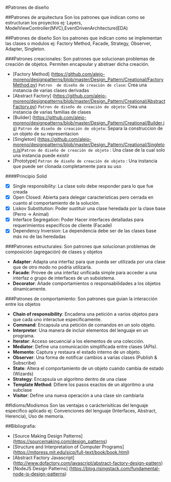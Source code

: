 
#Patrones de diseño

    
##Patrones de arquitectura
    Son los patrones que indican como se estructuran los proyectos
     ej: Layers, ModelViewController(MVC),EventDrivenArchitecture(EDA)
    
    
##Patrones de diseño
    Son los patrones que indican como se implementan las clases o modulos
    ej: Factory Method, Facade, Strategy, Observer, Adapter, Singleton.
      
###Patrones creacionales:
    Son patrones que solucionan problemas de creación de objetos. Permiten encapsular y abstraer dicha creación.
  - [Factory Method] (https://github.com/alejo-moreno/designpatterns/blob/master/Design_Pattern/Creational/FactoryMethod.py) `Patron  de diseño de creación de clase`: Crea una instancia de varias clases derivadas
  - [Abstract Factory] (https://github.com/alejo-moreno/designpatterns/blob/master/Design_Pattern/Creational/AbstractFactory.py) `Patron de diseño de creación de objeto`: Crea una instancia de varias familias de clases
  - [Builder] (https://github.com/alejo-moreno/designpatterns/blob/master/Design_Pattern/Creational/Builder.js) `Patron de diseño de creación de objeto`: Separa la construccion de un objeto de su representacion
  - [Singleton] (https://github.com/alejo-moreno/designpatterns/blob/master/Design_Pattern/Creational/Singleton.js)`Patron de diseño de creación de objeto` : Una clase de la cual solo una instancia puede existir  
  - [Prototype] `Patron de diseño de creación de objeto` : Una instancia que puede ser clonada completamente para su uso
  
  
####Principio Solid
- [x] Single responsibility: La clase solo debe responder para lo que fue creada
- [x] Open Closed: Abierta para delegar caracteristicas pero cerrada en cuanto al comportamiento de la solución.
- [x] Liskov Substitution: Poder sustituir una clase heredada por la clase base (Perro -> Animal)
- [x] Interface Segregation: Poder Hacer interfaces detalladas para requerimientos especificos de cliente (Facade)
- [x] Dependency Inversion: La dependencia debe ser de las clases base más no de las heredadas
      
###Patrones estructurales:
    Son patrones que solucionan problemas de composición (agregación) de clases y objetos        
  - **Adapter**: Adapta una interfaz para que pueda ser utilizada por una clase que de otro modo no podría utilizarla.
  - **Facade**: Provee de una interfaz unificada simple para acceder a una interfaz o grupo de interfaces de un subsistema.
  - **Decorator**: Añade comportamientos o responsabilidades a los objetos dinamicamente.
          
###Patrones de comportamiento:
    Son patrones que guian la interacción entre los objetos            
  - **Chain of responsibility**: Encadena una petición a varios objetos para que cada uno interactue especificamente.
  - **Command**: Encapsula una petición de comandos en un solo objeto.
  - **Interpreter**: Una manera de incluir elementos del lenguaje en un programa.
  - **Iterator**: Acceso secuencial a los elementos de una colección.
  - **Mediator**: Define una comunicación simplificada entre clases (APIs).
  - **Memento**:  Captura y restaura el estado interno de un objeto.
  - **Observer**: Una forma de notificar cambios a varias clases (Publish & Subscribe)
  - **State**: Altera el comportamiento de un objeto cuando cambia de estado (Wizards)
  - **Strategy**: Encapsula un algoritmo dentro de una clase
  - **Template Method**: Difiere los pasos exactos de un algoritmo a una subclase
  - **Visitor**: Define una nueva operación a una clase sin cambiarla 

      
##Idioms/Modismos
    Son las ventajas o carácterisiticas del lenguaje especifico aplicado
      ej: Convenciones del lenguaje (Interfaces, Abstract, Herencia), Uso de memoria.
        
        
##Bibliografia:

- [Source Making Design Patterns] (https://sourcemaking.com/design_patterns)
- [Structure and Interpretation of Computer Programs] (https://mitpress.mit.edu/sicp/full-text/book/book.html)
- [Abstract Factory Javascript] (http://www.dofactory.com/javascript/abstract-factory-design-pattern)
- [NodeJS Design Patterns] (https://blog.risingstack.com/fundamental-node-js-design-patterns)
